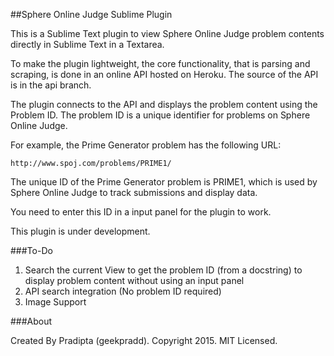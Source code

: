 ##Sphere Online Judge Sublime Plugin 

This is a Sublime Text plugin to view Sphere Online Judge problem contents directly in Sublime Text in a Textarea.

To make the plugin lightweight, the core functionality, that is parsing and scraping, is done in an online API hosted on Heroku. The source of the API is in the api branch.

The plugin connects to the API and displays the problem content using the Problem ID. The problem ID is a unique identifier for problems on Sphere Online Judge.

For example, the Prime Generator problem has the following URL:
```
http://www.spoj.com/problems/PRIME1/
```

The unique ID of the Prime Generator problem is PRIME1, which is used by Sphere Online Judge to track submissions and display data.

You need to enter this ID in a input panel for the plugin to work.

This plugin is under development.

###To-Do

1. Search the current View to get the problem ID (from a docstring) to display problem content without using an input panel 
2. API search integration (No problem ID required)
3. Image Support

###About

Created By Pradipta (geekpradd). Copyright 2015. MIT Licensed.